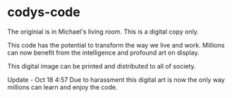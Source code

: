 # codys-code
The originial is in Michael's living room.
This is a digital copy only.

This code has the potential to transform the way we live and work.
Millions can now benefit from the intelligence and profound art on display.

This digital image can be printed and distributed to all of society.


Update - Oct 18 4:57
Due to harassment this digital art is now the only way millions can learn and enjoy the code.
